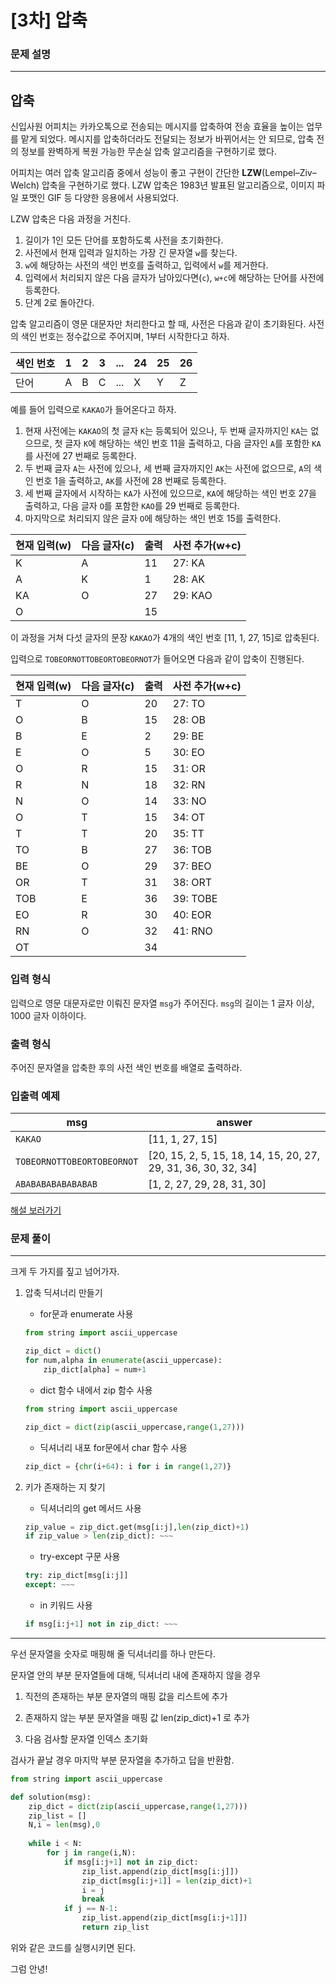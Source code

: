 # [3차] 압축

### 문제 설명

---

## 압축

신입사원 어피치는 카카오톡으로 전송되는 메시지를 압축하여 전송 효율을 높이는 업무를 맡게 되었다. 메시지를 압축하더라도 전달되는 정보가 바뀌어서는 안 되므로, 압축 전의 정보를 완벽하게 복원 가능한 무손실 압축 알고리즘을 구현하기로 했다.

어피치는 여러 압축 알고리즘 중에서 성능이 좋고 구현이 간단한 **LZW**(Lempel–Ziv–Welch) 압축을 구현하기로 했다. LZW 압축은 1983년 발표된 알고리즘으로, 이미지 파일 포맷인 GIF 등 다양한 응용에서 사용되었다.

LZW 압축은 다음 과정을 거친다.

1. 길이가 1인 모든 단어를 포함하도록 사전을 초기화한다.
2. 사전에서 현재 입력과 일치하는 가장 긴 문자열 `w`를 찾는다.
3. `w`에 해당하는 사전의 색인 번호를 출력하고, 입력에서 `w`를 제거한다.
4. 입력에서 처리되지 않은 다음 글자가 남아있다면(`c`), `w+c`에 해당하는 단어를 사전에 등록한다.
5. 단계 2로 돌아간다.

압축 알고리즘이 영문 대문자만 처리한다고 할 때, 사전은 다음과 같이 초기화된다. 사전의 색인 번호는 정수값으로 주어지며, 1부터 시작한다고 하자.

| 색인 번호 | 1    | 2    | 3    | ...  | 24   | 25   | 26   |
| --------- | ---- | ---- | ---- | ---- | ---- | ---- | ---- |
| 단어      | A    | B    | C    | ...  | X    | Y    | Z    |

예를 들어 입력으로 `KAKAO`가 들어온다고 하자.

1. 현재 사전에는 `KAKAO`의 첫 글자 `K`는 등록되어 있으나, 두 번째 글자까지인 `KA`는 없으므로, 첫 글자 `K`에 해당하는 색인 번호 11을 출력하고, 다음 글자인 `A`를 포함한 `KA`를 사전에 27 번째로 등록한다.
2. 두 번째 글자 `A`는 사전에 있으나, 세 번째 글자까지인 `AK`는 사전에 없으므로, `A`의 색인 번호 1을 출력하고, `AK`를 사전에 28 번째로 등록한다.
3. 세 번째 글자에서 시작하는 `KA`가 사전에 있으므로, `KA`에 해당하는 색인 번호 27을 출력하고, 다음 글자 `O`를 포함한 `KAO`를 29 번째로 등록한다.
4. 마지막으로 처리되지 않은 글자 `O`에 해당하는 색인 번호 15를 출력한다.

| 현재 입력(w) | 다음 글자(c) | 출력 | 사전 추가(w+c) |
| ------------ | ------------ | ---- | -------------- |
| K            | A            | 11   | 27: KA         |
| A            | K            | 1    | 28: AK         |
| KA           | O            | 27   | 29: KAO        |
| O            |              | 15   |                |

이 과정을 거쳐 다섯 글자의 문장 `KAKAO`가 4개의 색인 번호 [11, 1, 27, 15]로 압축된다.

입력으로 `TOBEORNOTTOBEORTOBEORNOT`가 들어오면 다음과 같이 압축이 진행된다.

| 현재 입력(w) | 다음 글자(c) | 출력 | 사전 추가(w+c) |
| ------------ | ------------ | ---- | -------------- |
| T            | O            | 20   | 27: TO         |
| O            | B            | 15   | 28: OB         |
| B            | E            | 2    | 29: BE         |
| E            | O            | 5    | 30: EO         |
| O            | R            | 15   | 31: OR         |
| R            | N            | 18   | 32: RN         |
| N            | O            | 14   | 33: NO         |
| O            | T            | 15   | 34: OT         |
| T            | T            | 20   | 35: TT         |
| TO           | B            | 27   | 36: TOB        |
| BE           | O            | 29   | 37: BEO        |
| OR           | T            | 31   | 38: ORT        |
| TOB          | E            | 36   | 39: TOBE       |
| EO           | R            | 30   | 40: EOR        |
| RN           | O            | 32   | 41: RNO        |
| OT           |              | 34   |                |

### 입력 형식

입력으로 영문 대문자로만 이뤄진 문자열 `msg`가 주어진다. `msg`의 길이는 1 글자 이상, 1000 글자 이하이다.

### 출력 형식

주어진 문자열을 압축한 후의 사전 색인 번호를 배열로 출력하라.

### 입출력 예제

| msg                        | answer                                                       |
| -------------------------- | ------------------------------------------------------------ |
| `KAKAO`                    | [11, 1, 27, 15]                                              |
| `TOBEORNOTTOBEORTOBEORNOT` | [20, 15, 2, 5, 15, 18, 14, 15, 20, 27, 29, 31, 36, 30, 32, 34] |
| `ABABABABABABABAB`         | [1, 2, 27, 29, 28, 31, 30]                                   |

[해설 보러가기](http://tech.kakao.com/2017/11/14/kakao-blind-recruitment-round-3/)



### 문제 풀이

---

크게 두 가지를 짚고 넘어가자. 

1. 압축 딕셔너리 만들기

   * for문과 enumerate 사용

   ```python
   from string import ascii_uppercase
   
   zip_dict = dict()
   for num,alpha in enumerate(ascii_uppercase): 
       zip_dict[alpha] = num+1
   ```

   * dict 함수 내에서 zip 함수 사용

   ```python
   from string import ascii_uppercase
   
   zip_dict = dict(zip(ascii_uppercase,range(1,27)))
   ```

   * 딕셔너리 내포 for문에서 char 함수 사용

   ```python
   zip_dict = {chr(i+64): i for i in range(1,27)}
   ```

   

2. 키가 존재하는 지 찾기

   * 딕셔너리의 get 메서드 사용

   ```python
   zip_value = zip_dict.get(msg[i:j],len(zip_dict)+1)
   if zip_value > len(zip_dict): ~~~
   ```

   * try-except 구문 사용

   ```python
   try: zip_dict[msg[i:j]]
   except: ~~~
   ```

   * in 키워드 사용

   ```python
   if msg[i:j+1] not in zip_dict: ~~~

---

우선 문자열을 숫자로 매핑해 줄 딕셔너리를 하나 만든다. 



문자열 안의 부분 문자열들에 대해, 딕셔너리 내에 존재하지 않을 경우 

1. 직전의 존재하는 부분 문자열의 매핑 값을 리스트에 추가

2. 존재하지 않는 부분 문자열을 매핑 값 len(zip_dict)+1 로 추가

3. 다음 검사할 문자열 인덱스 초기화

   

검사가 끝날 경우 마지막 부분 문자열을 추가하고 답을 반환함. 



```python
from string import ascii_uppercase

def solution(msg):
    zip_dict = dict(zip(ascii_uppercase,range(1,27)))
    zip_list = []
    N,i = len(msg),0
    
    while i < N:
        for j in range(i,N):
            if msg[i:j+1] not in zip_dict:
                zip_list.append(zip_dict[msg[i:j]])
                zip_dict[msg[i:j+1]] = len(zip_dict)+1
                i = j
                break
            if j == N-1:
                zip_list.append(zip_dict[msg[i:j+1]])
                return zip_list
```

위와 같은 코드를 실행시키면 된다. 



그럼 안녕!

